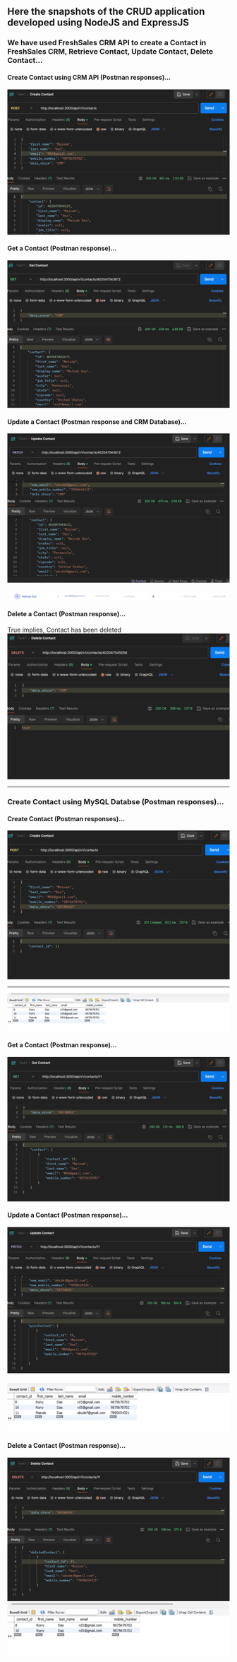## Here the snapshots of the CRUD application developed using NodeJS and ExpressJS
### We have used FreshSales CRM API to create a Contact in FreshSales CRM, Retrieve Contact, Update Contact, Delete Contact...

#### Create Contact using CRM API (Postman responses)...
![Alt text](<Images-Task1/CRM/Create Contact.png>)


#### Get a Contact (Postman response)...
![Alt text](<Images-Task1/CRM/Get Contact.png>)

#### Update a Contact (Postman response and CRM Database)...
![Alt text](<Images-Task1/CRM/Update contact-prev.png>)
####
![Alt text](<Images-Task1/CRM/Update contact-after update.png>)

#### Delete a Contact (Postman response)...
True implies, Contact has been deleted
![Alt text](<Images-Task1/CRM/Delete contact.png>)

<hr>

### Create Contact using MySQL Databse (Postman responses)...

#### Create Contact (Postman responses)...
![Alt text](<Images-Task1/DB/Create contact - 1.png>) <hr> 
![Alt text](<Images-Task1/DB/Create contact 2.png>)

#### Get a Contact (Postman response)...
![Alt text](<Images-Task1/DB/Get contact.png>)

#### Update a Contact (Postman response)...
![Alt text](<Images-Task1/DB/Update contact - prev.png>)
####
![Alt text](<Images-Task1/DB/Update contact - updated.png>)

#### Delete a Contact (Postman response)...
![Alt text](<Images-Task1/DB/Delete contact -1.png>)![Alt text](<Images-Task1/DB/Delete contact - 2.png>)